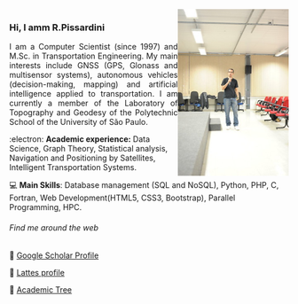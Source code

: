 <img src="rodrigo.jpg" width="200px" align="right">

### Hi, I amm R.Pissardini 

<p align="justify"> I am a Computer Scientist (since 1997) and M.Sc. in Transportation Engineering. My main interests include GNSS (GPS, Glonass and multisensor systems), autonomous vehicles (decision-making, mapping) and artificial intelligence applied to transportation. I am currently a member of the Laboratory of Topography and Geodesy of the Polytechnic School of the University of São Paulo.</div>

:electron: **Academic experience:** Data Science, Graph Theory, Statistical analysis, Navigation and Positioning by Satellites, Intelligent Transportation Systems.

💻 **Main Skills**: Database management (SQL and NoSQL), Python, PHP, C, Fortran, Web Development(HTML5, CSS3, Bootstrap), Parallel Programming, HPC.

###### Find me around the web 
💬 [Google Scholar Profile](https://scholar.google.com.br/citations?user=kAfMCzkAAAAJ)

💬 [Lattes profile](http://lattes.cnpq.br/5376785231086935)

💬 [Academic Tree](https://academictree.org/etree/tree.php?pid=730975&pnodecount=5&cnodecount=1&fontsize=1)


